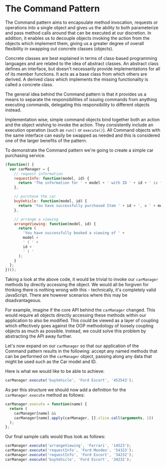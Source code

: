 # The Command Pattern

The Command pattern aims to encapsulate method invocation, requests or operations into a single object and gives us the ability to both parameterize and pass method calls around that can be executed at our discretion. In addition, it enables us to decouple objects invoking the action from the objects which implement them, giving us a greater degree of overall flexibility in swapping out concrete classes (objects).

Concrete classes are best explained in terms of class-based programming languages and are related to the idea of abstract classes. An abstract class defines an interface, but doesn't necessarily provide implementations for all of its member functions. It acts as a base class from which others are derived. A derived class which implements the missing functionality is called a concrete class.

The general idea behind the Command pattern is that it provides us a means to separate the responsibilities of issuing commands from anything executing commands, delegating this responsibility to different objects instead.

Implementation wise, simple command objects bind together both an action and the object wishing to invoke the action. They consistently include an execution operation (such as `run()` or `execute()`). All Command objects with the same interface can easily be swapped as needed and this is considered one of the larger benefits of the pattern.

To demonstrate the Command pattern we're going to create a simple car purchasing service.

```js
(function() {
  var carManager = {
    // request information
    requestInfo: function(model, id) {
      return 'The information for ' + model + ' with ID ' + id + ' is foobar';
    },

    // purchase the car
    buyVehicle: function(model, id) {
      return 'You have successfully purchased Item ' + id + ', a ' + model;
    },

    // arrange a viewing
    arrangeViewing: function(model, id) {
      return (
        'You have successfully booked a viewing of ' +
        model +
        ' ( ' +
        id +
        ' ) '
      );
    }
  };
})();
```

Taking a look at the above code, it would be trivial to invoke our `carManager` methods by directly accessing the object. We would all be forgiven for thinking there is nothing wrong with this - technically, it's completely valid JavaScript. There are however scenarios where this may be disadvantageous.

For example, imagine if the core API behind the `carManager` changed. This would require all objects directly accessing these methods within our application to also be modified. This could be viewed as a layer of coupling which effectively goes against the OOP methodology of loosely coupling objects as much as possible. Instead, we could solve this problem by abstracting the API away further.

Let's now expand on our `carManager` so that our application of the Command pattern results in the following: accept any named methods that can be performed on the `carManager` object, passing along any data that might be used such as the Car model and ID.

Here is what we would like to be able to achieve:

```js
carManager.execute('buyVehicle', 'Ford Escort', '453543');
```

As per this structure we should now add a definition for the `carManager.execute` method as follows:

```js
carManager.execute = function(name) {
  return (
    carManager[name] &&
    carManager[name].apply(carManager, [].slice.call(arguments, 1))
  );
};
```

Our final sample calls would thus look as follows:

```js
carManager.execute('arrangeViewing', 'Ferrari', '14523');
carManager.execute('requestInfo', 'Ford Mondeo', '54323');
carManager.execute('requestInfo', 'Ford Escort', '34232');
carManager.execute('buyVehicle', 'Ford Escort', '34232');
```
